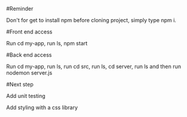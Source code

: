 #Reminder

Don't for get to install npm before cloning project, simply type npm i. 

#Front end access

Run cd my-app, run ls, npm start

#Back end access

Run cd my-app, run ls, run cd src, run ls, cd server, run ls and then run nodemon server.js

#Next step

Add unit testing

Add styling with a css library





